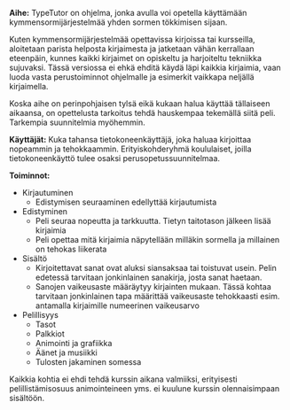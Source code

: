 **Aihe:** TypeTutor on ohjelma, jonka avulla voi opetella käyttämään kymmensormijärjestelmää yhden sormen tökkimisen sijaan.

Kuten kymmensormijärjestelmää opettavissa kirjoissa tai kursseilla, aloitetaan parista helposta kirjaimesta ja jatketaan vähän kerrallaan eteenpäin, kunnes kaikki kirjaimet on opiskeltu ja harjoiteltu tekniikka sujuvaksi. Tässä versiossa ei ehkä ehditä käydä läpi kaikkia kirjaimia, vaan luoda vasta perustoiminnot ohjelmalle ja esimerkit vaikkapa neljällä kirjaimella.

Koska aihe on perinpohjaisen tylsä eikä kukaan halua käyttää tällaiseen aikaansa, on opettelusta tarkoitus tehdä hauskempaa tekemällä siitä peli. Tarkempia suunnitelmia myöhemmin. 

**Käyttäjät:** Kuka tahansa tietokoneenkäyttäjä, joka haluaa kirjoittaa nopeammin ja tehokkaammin. Erityiskohderyhmä koululaiset, joilla tietokoneenkäyttö tulee osaksi perusopetussuunnitelmaa. 

**Toiminnot:**
* Kirjautuminen
    * Edistymisen seuraaminen edellyttää kirjautumista
* Edistyminen
    * Peli seuraa nopeutta ja tarkkuutta. Tietyn taitotason jälkeen lisää kirjaimia
    * Peli opettaa mitä kirjaimia näpytellään milläkin sormella ja millainen on tehokas liikerata
* Sisältö
    * Kirjoitettavat sanat ovat aluksi siansaksaa tai toistuvat usein. Pelin edetessä tarvitaan jonkinlainen sanakirja, josta sanat haetaan. 
    * Sanojen vaikeusaste määräytyy kirjainten mukaan. Tässä kohtaa tarvitaan jonkinlainen tapa määrittää vaikeusaste tehokkaasti esim. antamalla kirjaimille numeerinen vaikeusarvo
* Pelillisyys
    * Tasot
    * Palkkiot
    * Animointi ja grafiikka
    * Äänet ja musiikki
    * Tulosten jakaminen somessa

Kaikkia kohtia ei ehdi tehdä kurssin aikana valmiiksi, erityisesti pelillistämisosuus animointeineen yms. ei kuulune kurssin olennaisimpaan sisältöön.
